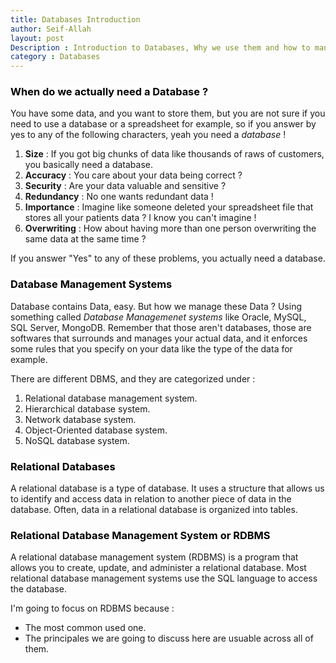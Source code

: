 ```yaml
---
title: Databases Introduction 
author: Seif-Allah
layout: post
Description : Introduction to Databases, Why we use them and how to manipulate them.
category : Databases
---
```

### <mark style='background-color: white'>When do we actually need a Database ? </mark>
You have some data, and you want to store them, but you are not sure if you need to use a database or a spreadsheet for example, so if you answer by yes to any of the following characters, yeah you need a *database* ! 
1. **Size** : If you got big chunks of data like thousands of raws of customers, you basically need a database. 
2. **Accuracy** : You care about your data being correct ? 
3. **Security** : Are your data valuable and sensitive ? 
4. **Redundancy** : No one wants redundant data ! 
5. **Importance** : Imagine like someone deleted your spreadsheet file that stores all your patients data ? I know you can't imagine ! 
6. **Overwriting** : How about having more than one person overwriting the same data at the same time ? 

If you answer "Yes" to any of these problems, you actually need a database.

### <mark style='background-color:white'>Database Management Systems </mark>
Database contains Data, easy. But how we manage these Data ? Using something called *Database Managemenet systems* like Oracle, MySQL, SQL Server, MongoDB. Remember that those aren't databases, those are softwares that surrounds and manages your actual data, and it enforces some rules that you specify on your data like the type of the data for example. 

There are different DBMS, and they are categorized under : 
1. Relational database management system.
2. Hierarchical database system. 
3. Network database system. 
4. Object-Oriented database system. 
5. NoSQL database system. 

### <mark style='background-color:white'>Relational Databases </mark>
A relational database is a type of database. It uses a structure that allows us to identify and access data in relation to another piece of data in the database. Often, data in a relational database is organized into tables.

### <mark style='background-color: white'>Relational Database Management System or RDBMS </mark>

A relational database management system (RDBMS) is a program that allows you to create, update, and administer a relational database. Most relational database management systems use the SQL language to access the database.

I'm going to focus on RDBMS because : 
- The most common used one.
- The principales we are going to discuss here are usuable across all of them.


